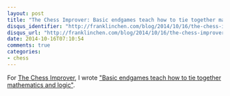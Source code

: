 ```yaml
---
layout: post
title: "The Chess Improver: Basic endgames teach how to tie together mathematics and logic"
disqus_identifier: "http://franklinchen.com/blog/2014/10/16/the-chess-improver-basic-endgames-teach-how-to-tie-together-mathematics-and-logic/"
disqus_url: "http://franklinchen.com/blog/2014/10/16/the-chess-improver-basic-endgames-teach-how-to-tie-together-mathematics-and-logic/"
date: 2014-10-16T07:10:54
comments: true
categories:
- chess
---
```

For [The Chess Improver](http://chessimprover.com/), I wrote ["Basic endgames teach how to tie together mathematics and logic"](http://chessimprover.com/basic-endgames-teach-how-to-tie-together-mathematics-and-logic/).
